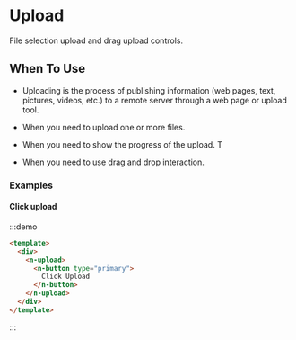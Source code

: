 # Upload
File selection upload and drag upload controls.

## When To Use
- Uploading is the process of publishing information (web pages, text, pictures, videos, etc.) to a remote server through a web page or upload tool.

- When you need to upload one or more files.

- When you need to show the progress of the upload.
T

- When you need to use drag and drop interaction.

### Examples

#### Click upload

:::demo

```html
<template>
  <div>
    <n-upload>
      <n-button type="primary">
        Click Upload
      </n-button>
    </n-upload>
  </div>
</template>
```
:::